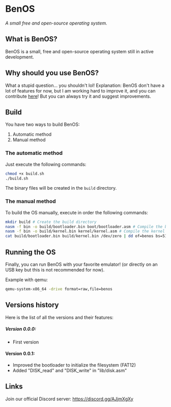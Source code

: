 # BenOS
*A small free and open-source operating system.*

## What is BenOS?
BenOS is a small, free and open-source operating system still in active development.

## Why should you use BenOS?
What a stupid question... you shouldn't lol!
Explanation:
BenOS don't have a lot of features for now, but I am working hard to improve it, and you can contribute [here](CONTRIBUTING.md)!
But you can always try it and suggest improvements.

## Build
You have two ways to build BenOS:
1. Automatic method
2. Manual method

### The automatic method
Just execute the following commands:
```bash
chmod +x build.sh
./build.sh
```
The binary files will be created in the `build` directory.

### The manual method
To build the OS manually, execute in order the following commands:
```bash
mkdir build # Create the build directory
nasm -f bin -o build/bootloader.bin boot/bootloader.asm # Compile the bootloader
nasm -f bin -o build/kernel.bin kernel/kernel.asm # Compile the kernel
cat build/bootloader.bin build/kernel.bin /dev/zero | dd of=benos bs=512 count=2880 # Create the disk image
```

## Running the OS
Finally, you can run BenOS with your favorite emulator! (or directly on an USB key but this is not recommended for now).

Example with qemu:
```bash
qemu-system-x86_64 -drive format=raw,file=benos
```

## Versions history
Here is the list of all the versions and their features:

##### Version 0.0.0:
- First version
#### Version 0.0.1:
- Improved the bootloader to initialize the filesystem (FAT12)
- Added "DISK_read" and "DISK_write" in "lib/disk.asm"

## Links
Join our official Discord server: https://discord.gg/AJjmXgXy
